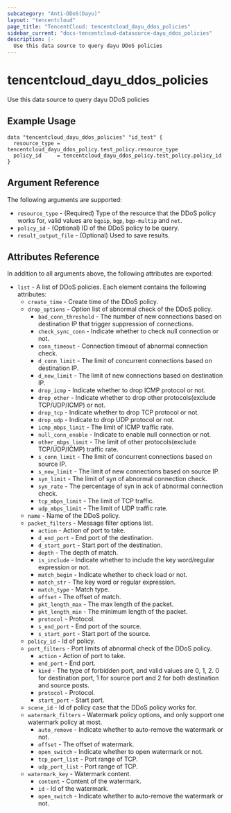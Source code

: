 ```yaml
---
subcategory: "Anti-DDoS(Dayu)"
layout: "tencentcloud"
page_title: "TencentCloud: tencentcloud_dayu_ddos_policies"
sidebar_current: "docs-tencentcloud-datasource-dayu_ddos_policies"
description: |-
  Use this data source to query dayu DDoS policies
---
```


# tencentcloud_dayu_ddos_policies

Use this data source to query dayu DDoS policies

## Example Usage

```hcl
data "tencentcloud_dayu_ddos_policies" "id_test" {
  resource_type = tencentcloud_dayu_ddos_policy.test_policy.resource_type
  policy_id     = tencentcloud_dayu_ddos_policy.test_policy.policy_id
}
```

## Argument Reference

The following arguments are supported:

* `resource_type` - (Required) Type of the resource that the DDoS policy works for, valid values are `bgpip`, `bgp`, `bgp-multip` and `net`.
* `policy_id` - (Optional) ID of the DDoS policy to be query.
* `result_output_file` - (Optional) Used to save results.

## Attributes Reference

In addition to all arguments above, the following attributes are exported:

* `list` - A list of DDoS policies. Each element contains the following attributes:
  * `create_time` - Create time of the DDoS policy.
  * `drop_options` - Option list of abnormal check of the DDoS policy.
    * `bad_conn_threshold` - The number of new connections based on destination IP that trigger suppression of connections.
    * `check_sync_conn` - Indicate whether to check null connection or not.
    * `conn_timeout` - Connection timeout of abnormal connection check.
    * `d_conn_limit` - The limit of concurrent connections based on destination IP.
    * `d_new_limit` - The limit of new connections based on destination IP.
    * `drop_icmp` - Indicate whether to drop ICMP protocol or not.
    * `drop_other` - Indicate whether to drop other protocols(exclude TCP/UDP/ICMP) or not.
    * `drop_tcp` - Indicate whether to drop TCP protocol or not.
    * `drop_udp` - Indicate to drop UDP protocol or not.
    * `icmp_mbps_limit` - The limit of ICMP traffic rate.
    * `null_conn_enable` - Indicate to enable null connection or not.
    * `other_mbps_limit` - The limit of other protocols(exclude TCP/UDP/ICMP) traffic rate.
    * `s_conn_limit` - The limit of concurrent connections based on source IP.
    * `s_new_limit` - The limit of new connections based on source IP.
    * `syn_limit` - The limit of syn of abnormal connection check.
    * `syn_rate` - The percentage of syn in ack of abnormal connection check.
    * `tcp_mbps_limit` - The limit of TCP traffic.
    * `udp_mbps_limit` - The limit of UDP traffic rate.
  * `name` - Name of the DDoS policy.
  * `packet_filters` - Message filter options list.
    * `action` - Action of port to take.
    * `d_end_port` - End port of the destination.
    * `d_start_port` - Start port of the destination.
    * `depth` - The depth of match.
    * `is_include` - Indicate whether to include the key word/regular expression or not.
    * `match_begin` - Indicate whether to check load or not.
    * `match_str` - The key word or regular expression.
    * `match_type` - Match type.
    * `offset` - The offset of match.
    * `pkt_length_max` - The max length of the packet.
    * `pkt_length_min` - The minimum length of the packet.
    * `protocol` - Protocol.
    * `s_end_port` - End port of the source.
    * `s_start_port` - Start port of the source.
  * `policy_id` - Id of policy.
  * `port_filters` - Port limits of abnormal check of the DDoS policy.
    * `action` - Action of port to take.
    * `end_port` - End port.
    * `kind` - The type of forbidden port, and valid values are 0, 1, 2. 0 for destination port, 1 for source port and 2 for both destination and source posts.
    * `protocol` - Protocol.
    * `start_port` - Start port.
  * `scene_id` - Id of policy case that the DDoS policy works for.
  * `watermark_filters` - Watermark policy options, and only support one watermark policy at most.
    * `auto_remove` - Indicate whether to auto-remove the watermark or not.
    * `offset` - The offset of watermark.
    * `open_switch` - Indicate whether to open watermark or not.
    * `tcp_port_list` - Port range of TCP.
    * `udp_port_list` - Port range of TCP.
  * `watermark_key` - Watermark content.
    * `content` - Content of the watermark.
    * `id` - Id of the watermark.
    * `open_switch` - Indicate whether to auto-remove the watermark or not.


